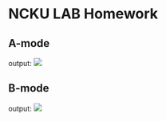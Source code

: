 # NCKU LAB Homework

## A-mode

output:
![](https://i.imgur.com/zHmA03t.png)

## B-mode

output:
![](https://i.imgur.com/qu3xb7k.png)

